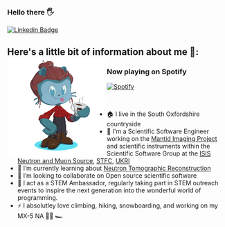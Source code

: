 <!--
**JackEAllen/JackEAllen** is a ✨ _special_ ✨ repository because its `README.md` (this file) appears on your GitHub profile.
-->

### Hello there 🖐


[![Linkedin Badge](https://img.shields.io/badge/-LinkedIn-0e76a8?style=flat-square&logo=Linkedin&logoColor=white)](https://linkedin.com/in/jackallen)


## Here's a little bit of information about me 🧙: <a href="http://astrojack.co.uk/"><img align="left" src="https://github.com/JackEAllen/JackEAllen/blob/master/octocat_animation.gif?raw=true"></a>
### Now playing on Spotify
[![Spotify](https://novatorem.jackeallen.vercel.app/api/spotify-playing)](https://open.spotify.com/user/jallen1998)

&nbsp;
&nbsp;
- 🏠 I live in the South Oxfordshire countryside
- 🔭 I'm a Scientific Software Engineer working on the [Mantid Imaging Project](https://github.com/mantidproject) and scientific instruments within the Scientific Software Group at the [ISIS Neutron and Muon Source](https://www.isis.stfc.ac.uk/Pages/home.aspx), [STFC](https://stfc.ukri.org/), [UKRI](https://www.ukri.org/)
- 🌱 I’m currently learning about [Neutron Tomographic Reconstruction](https://mantidproject.github.io/mantidimaging/user_guide/gui/recon_window.html#reconstruction-window)
- 👯 I’m looking to collaborate on Open source scientific software
- 🧪 I act as a STEM Ambassador, regularly taking part in STEM outreach events to inspire the next generation into the wonderful world of programming.
- ⚡ I absolutley love climbing, hiking, snowboarding, and working on my MX-5 NA 🧗‍🏂 🏎

